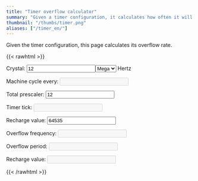 ```yaml
---
title: "Timer overflow calculator"
summary: "Given a timer configuration, it calculates how often it will overflow."
thumbnail: "/thumbs/timer.png"
aliases: ["/timer_en/"]
---
```


Given the timer configuration, this page calculates its overflow rate.

{{< rawhtml >}}
<form action="">
<p>Crystal: <input id="cristal" value="12" class="w3-input w3-border" type="number"/><select id="cristalScale" class="w3-select w3-border">
  <option>Kilo</option>
  <option selected="selected">Mega</option>
</select> Hertz</p>
<p>Machine cycle every: <input id="ciclo" disabled="disabled" class="w3-input w3-border"/></p>
<p>Total prescaler: <input id="prescaler" value="12" class="w3-input w3-border" type="number"/></p>
<p>Timer tick: <input id="tickTimer" disabled="disabled" class="w3-input w3-border"/></p>
<p>Recharge value: <input id="reload" value="64535" class="w3-input w3-border" type="number"/></p>
<p>Overflow frequency: <input id="freqover" disabled="disabled" class="w3-input w3-border"/></p>
<p>Overflow period: <input id="timeover" disabled="disabled" class="w3-input w3-border"/></p>
<p>Recharge value: 	<input id="rH" disabled="disabled" class="w3-input w3-border"/></p>
</form>
<script src="/inc/calculators/timer.js"></script>
{{< /rawhtml >}}
